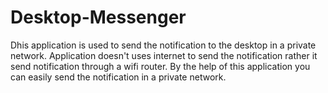 Desktop-Messenger
=================

Dhis application is used to send the notification to the desktop in a private network. Application doesn't uses internet to send the notification rather it send notification through a wifi router. By the help of this application you can easily send the notification in a private network.
